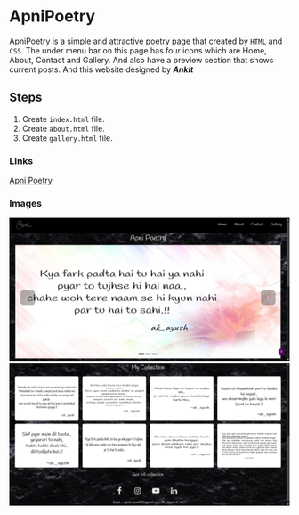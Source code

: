 # ApniPoetry

ApniPoetry is a simple and attractive poetry page that created by `HTML` and `CSS`. The under menu bar on this page has four icons which are Home, About, Contact and Gallery. And also have a preview section that shows current posts. And this website designed by _**Ankit**_

## Steps

1. Create `index.html` file.
2. Create `about.html` file.
3. Create `gallery.html` file.

### Links

[Apni Poetry](https://akayush1108.github.io/ApniPoetry/ "LCO")

### Images

![LCO Mascot](https://github.com/akayush1108/ApniPoetry/blob/master/images/Screenshot%20.png "LCO")
![LCO Mascot](https://github.com/akayush1108/ApniPoetry/blob/master/images/Screenshot%202.png "LCO")
